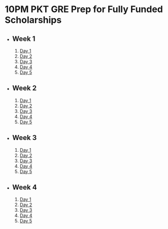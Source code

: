 # 10PM PKT GRE Prep for Fully Funded Scholarships

- ## Week 1

   1. [Day 1](https://www.facebook.com/iCodeguru/videos/1846096119254068)
   2. [Day 2](https://www.facebook.com/iCodeguru/videos/588586904143677)
   3. [Day 3](https://www.facebook.com/iCodeguru/videos/2523128037892957)
   4. [Day 4](https://www.facebook.com/iCodeguru/videos/921437620113273)
   5. [Day 5](https://www.facebook.com/iCodeguru/videos/617723177316408)

- ## Week 2

   1. [Day 1](https://www.facebook.com/iCodeguru/videos/1549451529059998)
   2. [Day 2](https://www.facebook.com/watch/?v=580233478244946)
   3. [Day 3](https://www.facebook.com/iCodeguru/videos/950215153748030)
   4. [Day 4](https://www.facebook.com/iCodeguru/videos/1688578362000314)
   5. [Day 5](https://www.facebook.com/iCodeguru/videos/489093020589451)

- ## Week 3

   1. [Day 1](https://www.facebook.com/iCodeguru/videos/1849757335769831)
   2. [Day 2](https://www.facebook.com/iCodeguru/videos/511933508130997)
   3. [Day 3](https://www.facebook.com/watch/?v=630843676142341)
   4. [Day 4]()
   5. [Day 5](https://www.facebook.com/iCodeguru/videos/915754277063218)

- ## Week 4

   1. [Day 1](https://www.facebook.com/watch/?v=1418783412428048)
   2. [Day 2](https://www.facebook.com/iCodeguru/videos/1155321225498070)
   3. [Day 3](https://www.facebook.com/iCodeguru/videos/583718421302930)
   4. [Day 4](https://www.facebook.com/watch/?v=1138236224409065)
   5. [Day 5](https://www.facebook.com/iCodeguru/videos/510146062105541)

<!-- - ## Week 

   1. [Day 1]()
   2. [Day 2]()
   3. [Day 3]()
   4. [Day 4]()
   5. [Day 5]() -->

<!-- - ## Week 

   1. [Day 1]()
   2. [Day 2]()
   3. [Day 3]()
   4. [Day 4]()
   5. [Day 5]() -->